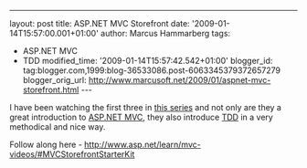---
layout: post
title: ASP.NET MVC Storefront
date: '2009-01-14T15:57:00.001+01:00'
author: Marcus Hammarberg
tags:
  - ASP.NET MVC
  - TDD
modified_time: '2009-01-14T15:57:42.542+01:00'
blogger_id: tag:blogger.com,1999:blog-36533086.post-6063345379372657279
blogger_orig_url: http://www.marcusoft.net/2009/01/aspnet-mvc-storefront.html ---

I have been watching the first three in [this
series](http://www.asp.net/learn/mvc-videos/#MVCStorefrontStarterKit)
and not only are they a great introduction to [ASP.NET
MVC](http://www.asp.net/mvc), they also introduce
[TDD](http://sv.wikipedia.org/wiki/TDD) in a very methodical and nice
way.

Follow along here -
<http://www.asp.net/learn/mvc-videos/#MVCStorefrontStarterKit>
